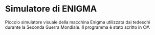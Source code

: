 # Simulatore di ENIGMA
Piccolo simulatore visuale della macchina Enigma utilizzata dai tedeschi durante la Seconda Guerra Mondiale. Il programma è stato scritto in C#.
